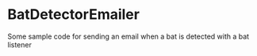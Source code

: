# BatDetectorEmailer
Some sample code for sending an email when a bat is detected with a bat listener
